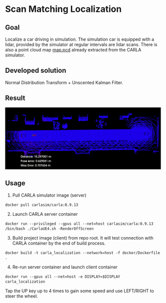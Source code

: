 # Scan Matching Localization

## Goal

Localize a car driving in simulation. The simulation car is equipped with a lidar, provided by the simulator at regular intervals are lidar scans. There is also a point cloud map [map.pcd](https://github.com/quezee/carla_localization/blob/main/data/map1.pcd) already extracted from the CARLA simulator.

## Developed solution

Normal Distribution Transform + Unscented Kalman Filter.

## Result

![](https://github.com/quezee/carla_localization/blob/main/result.gif)

## Usage

1. Pull CARLA simulator image (server)
```
docker pull carlasim/carla:0.9.13
```
2. Launch CARLA server container
```
docker run --privileged --gpus all --net=host carlasim/carla:0.9.13 /bin/bash ./CarlaUE4.sh -RenderOffScreen
```
3. Build project image (client) from repo root. It will test connection with CARLA container by the end of build process.
```
docker build -t carla_localization --network=host -f docker/Dockerfile .
```
4. Re-run server container and launch client container
```
docker run --gpus all --net=host -e DISPLAY=$DISPLAY carla_localization
```

Tap the UP key up to 4 times to gain some speed and use LEFT/RIGHT to steer the wheel.
